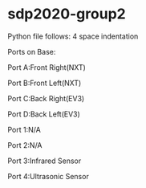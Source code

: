 # sdp2020-group2
Python file follows: 4 space indentation

Ports on Base:

Port A:Front Right(NXT)

Port B:Front Left(NXT)

Port C:Back Right(EV3)

Port D:Back Left(EV3)

Port 1:N/A

Port 2:N/A

Port 3:Infrared Sensor

Port 4:Ultrasonic Sensor
